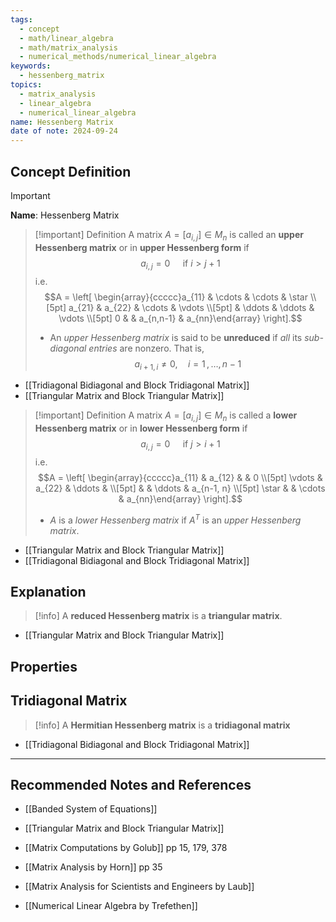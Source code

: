 ```yaml
---
tags:
  - concept
  - math/linear_algebra
  - math/matrix_analysis
  - numerical_methods/numerical_linear_algebra
keywords:
  - hessenberg_matrix
topics:
  - matrix_analysis
  - linear_algebra
  - numerical_linear_algebra
name: Hessenberg Matrix
date of note: 2024-09-24
---
```


## Concept Definition

>[!important]
>**Name**: Hessenberg Matrix


>[!important] Definition
>A matrix $A=[a_{i,j}]\in M_{n}$ is called an **upper Hessenberg matrix** or in **upper Hessenberg form** if $$a_{i,j} =0 \quad \text{ if } i > j+1$$ i.e.  $$A = \left[ \begin{array}{ccccc}a_{11} & \cdots & \cdots  &  \star \\[5pt] a_{21} & a_{22} & \cdots &  \vdots \\[5pt]   & \ddots & \ddots &   \vdots \\[5pt] 0 &    & a_{n,n-1} & a_{nn}\end{array} \right].$$
>- An *upper Hessenberg matrix* is said to be **unreduced** if *all* its *sub-diagonal entries* are nonzero. That is, $$a_{i+1,i} \neq 0, \quad i=1\,{,}\ldots{,}\,n-1$$

- [[Tridiagonal Bidiagonal and Block Tridiagonal Matrix]]
- [[Triangular Matrix and Block Triangular Matrix]]

>[!important] Definition
>A matrix $A=[a_{i,j}]\in M_{n}$ is called a **lower Hessenberg matrix** or in **lower Hessenberg form** if $$a_{i,j} =0 \quad \text{ if } j > i+1$$ i.e.  $$A = \left[ \begin{array}{ccccc}a_{11} & a_{12} &   &  0 \\[5pt] \vdots & a_{22} & \ddots &   \\[5pt]   &  & \ddots & a_{n-1, n}  \\[5pt] \star &    & \cdots & a_{nn}\end{array} \right].$$
>- $A$ is a *lower Hessenberg matrix* if $A^{T}$ is an *upper Hessenberg matrix*.

- [[Triangular Matrix and Block Triangular Matrix]]
- [[Tridiagonal Bidiagonal and Block Tridiagonal Matrix]]


## Explanation

>[!info]
>A **reduced Hessenberg matrix** is a **triangular matrix**.

- [[Triangular Matrix and Block Triangular Matrix]]


## Properties



## Tridiagonal Matrix

>[!info]
>A **Hermitian Hessenberg matrix** is a **tridiagonal matrix**

- [[Tridiagonal Bidiagonal and Block Tridiagonal Matrix]]




-----------
##  Recommended Notes and References

- [[Banded System of Equations]]
- [[Triangular Matrix and Block Triangular Matrix]]

- [[Matrix Computations by Golub]] pp 15, 179, 378
- [[Matrix Analysis by Horn]] pp 35
- [[Matrix Analysis for Scientists and Engineers by Laub]]
- [[Numerical Linear Algebra by Trefethen]]